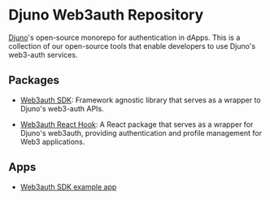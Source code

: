 # Djuno Web3auth Repository

[Djuno](https://www.djuno.io/)'s open-source monorepo for authentication in dApps. This is a collection of our open-source tools that enable developers to use Djuno's web3-auth services.

## Packages

- [Web3auth SDK](./packages/web3auth-sdk/README.md): Framework agnostic library that serves as a wrapper to Djuno's web3-auth APIs.

- [Web3auth React Hook](./packages/web3auth-hook/README.md): A React package that serves as a wrapper for Djuno's web3auth, providing authentication and profile management for Web3 applications.

## Apps

- [Web3auth SDK example app](./apps/web3auth-app/)
